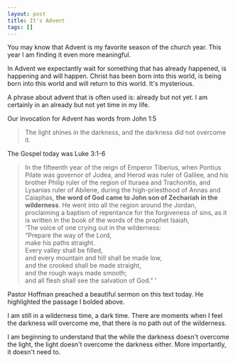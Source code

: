 ```yaml
---
layout: post
title: It's Advent
tags: []
---
```


<p>
You may know that Advent is my&nbsp;favorite&nbsp;season of the church year. This year I am finding it even more meaningful.

</p>
<p>
In Advent we&nbsp;expectantly&nbsp;wait for something that has already happened, is happening and will happen. Christ has been born into this world, is being born into this world and will return to this world. It's mysterious.

</p>
<p>
A phrase about advent that is often used is: already but not yet. I am certainly in an already but not yet time in my life.

</p>
<p>
Our invocation for Advent has words from John 1:5

</p>
<blockquote class="posterous_short_quote">
The light shines in the darkness, and the darkness did not overcome it.

</blockquote>
<p>
The Gospel today was Luke 3:1-6

</p>
<blockquote>
In the fifteenth year of the reign of Emperor Tiberius, when Pontius Pilate was governor of Judea, and Herod was ruler of Galilee, and his brother Philip ruler of the region of Ituraea and Trachonitis, and Lysanias ruler of Abilene, during the high-priesthood of Annas and Caiaphas, <strong>the word of God came to John son of Zechariah in the wilderness</strong>. He went into all the region around the Jordan, proclaiming a baptism of repentance for the forgiveness of sins, as it is written in the book of the words of the prophet Isaiah,<br /><span> </span>‘The voice of one crying out in the wilderness:<br /><span> </span>“Prepare the way of the Lord,<br /><span> </span>make his paths straight.<br /><span> </span>Every valley shall be filled,<br /><span> </span>and every mountain and hill shall be made low,<br /><span> </span>and the crooked shall be made straight,<br /><span> </span>and the rough ways made smooth;<br /><span> </span>and all flesh shall see the salvation of God.” ’

</blockquote>
<p>
Pastor Hoffman preached a&nbsp;beautiful&nbsp;sermon on this text today. He highlighted the passage I bolded above.

</p>
<p>
I am still in a wilderness time, a dark time. There are moments when I feel the darkness will overcome me, that there is no path out of the wilderness.

</p>
<p>
I am beginning to understand that the while the darkness doesn't overcome the light, the&nbsp;light&nbsp;doesn't overcome the darkness either. More importantly, it doesn't need to.

</p>
<p>
 

</p>
<p>
 

</p>
